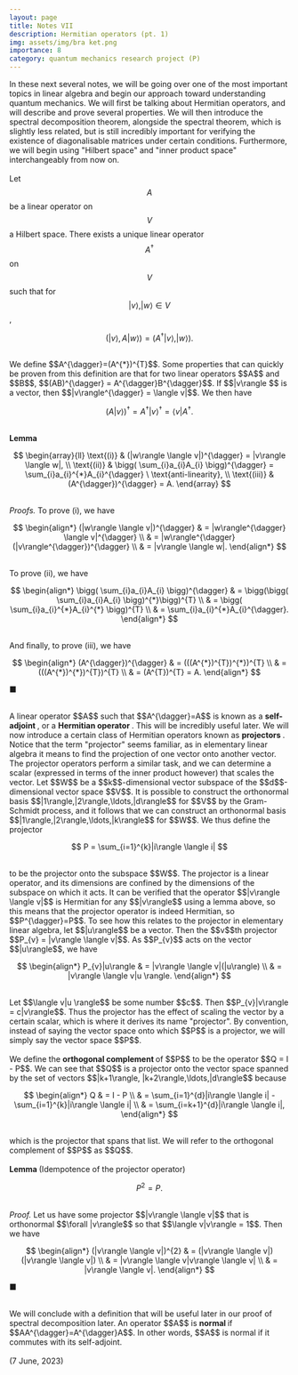 ```yaml
---
layout: page
title: Notes VII
description: Hermitian operators (pt. 1) 
img: assets/img/bra ket.png
importance: 8
category: quantum mechanics research project (P)
---
```


In these next several notes, we will be going over one of the most important topics in linear algebra and begin our approach toward understanding quantum mechanics. We will first be talking about Hermitian operators, and will describe and prove several properties. We will then introduce the spectral decomposition theorem, alongside the spectral theorem, which is slightly less related, but is still incredibly important for verifying the existence of diagonalisable matrices under certain conditions. Furthermore, we will begin using "Hilbert space" and "inner product space" interchangeably from now on. 
<br>
<br>
Let $$A$$ be a linear operator on $$V$$ a Hilbert space. There exists a unique linear operator $$A^{\dagger}$$ on $$V$$ such that for $$|v\rangle, |w\rangle \in V$$, 
<br>

$$
(|v\rangle, A|w\rangle) = (A^{\dagger}|v\rangle, |w\rangle).
$$

<br>
We define $$A^{\dagger}=(A^{*})^{T}$$. Some properties that can quickly be proven from this definition are that for two linear operators $$A$$ and $$B$$, $$(AB)^{\dagger} = A^{\dagger}B^{\dagger}$$. If $$|v\rangle $$ is a vector, then $$|v\rangle^{\dagger} = \langle v|$$. We then have
<br>

$$
(A|v\rangle)^{\dagger} = A^{\dagger}|v\rangle^{\dagger} = \langle v| A^{\dagger}.
$$

<br>
<b> Lemma </b>  
<br>

$$
\begin{array}{ll}
    \text{(i)} & (|w\rangle \langle v|)^{\dagger} = |v\rangle \langle w|, \\
    \text{(ii)} & \bigg( \sum_{i}a_{i}A_{i} \bigg)^{\dagger} = \sum_{i}a_{i}^{*}A_{i}^{\dagger} \ \text{anti-linearity}, \\
    \text{(iii)} & (A^{\dagger})^{\dagger} = A.
\end{array}
$$

<br>
<i> Proofs. </i> To prove (i), we have
<br>

$$
\begin{align*}
(|w\rangle \langle v|)^{\dagger} & 
= |w\rangle^{\dagger} \langle v|^{\dagger} \\ & 
= |w\rangle^{\dagger} (|v\rangle^{\dagger})^{\dagger} \\ & 
= |v\rangle \langle w|.
\end{align*}
$$

<br>
To prove (ii), we have
<br>

$$
\begin{align*}
\bigg( \sum_{i}a_{i}A_{i} \bigg)^{\dagger} & 
= \bigg(\bigg( \sum_{i}a_{i}A_{i} \bigg)^{*}\bigg)^{T} \\ &
= \bigg( \sum_{i}a_{i}^{*}A_{i}^{*} \bigg)^{T} \\ &
= \sum_{i}a_{i}^{*}A_{i}^{\dagger}. 
\end{align*}
$$

<br>
And finally, to prove (iii), we have
<br>

$$
\begin{align*}
(A^{\dagger})^{\dagger} &
= (((A^{*})^{T})^{*})^{T} \\ & 
= (((A^{*})^{*})^{T})^{T} \\ & 
= (A^{T})^{T} = A. 
\end{align*}
$$

■

<br>
A linear operator $$A$$ such that $$A^{\dagger}=A$$ is known as a <b> self-adjoint </b>, or a <b> Hermitian operator </b>. This will be incredibly useful later. We will now introduce a certain class of Hermitian operators known as <b> projectors </b>. Notice that the term "projector" seems familiar, as in elementary linear algebra it means to find the projection of one vector onto another vector. The projector operators perform a similar task, and we can determine a scalar (expressed in terms of the inner product however) that scales the vector. Let $$W$$ be a $$k$$-dimensional vector subspace of the $$d$$-dimensional vector space $$V$$. It is possible to construct the orthonormal basis $$|1\rangle,|2\rangle,\ldots,|d\rangle$$ for $$V$$ by the Gram-Schmidt process, and it follows that we can construct an orthonormal basis $$|1\rangle,|2\rangle,\ldots,|k\rangle$$ for $$W$$. We thus define the projector
<br>

$$
P = \sum_{i=1}^{k}|i\rangle \langle i|
$$

<br>
to be the projector onto the subspace $$W$$. The projector is a linear operator, and its dimensions are confined by the dimensions of the subspace on which it acts. It can be verified that the operator $$|v\rangle \langle v|$$ is Hermitian for any $$|v\rangle$$ using a lemma above, so this means that the projector operator is indeed Hermitian, so $$P^{\dagger}=P$$. To see how this relates to the projector in elementary linear algebra, let $$|u\rangle$$ be a vector. Then the $$v$$th projector $$P_{v} = |v\rangle \langle v|$$. As $$P_{v}$$ acts on the vector $$|u\rangle$$, we have
<br>

$$
\begin{align*}
P_{v}|u\rangle & 
= |v\rangle \langle v|(|u\rangle) \\ &
= |v\rangle \langle v|u \rangle.
\end{align*}
$$

<br>
Let $$\langle v|u \rangle$$ be some number $$c$$. Then $$P_{v}|v\rangle = c|v\rangle$$. Thus the projector has the effect of scaling the vector by a certain scalar, which is where it derives its name "projector". By convention, instead of saying the vector space onto which $$P$$ is a projector, we will simply say the vector space $$P$$. 
<br>
<br>
We define the <b> orthogonal complement </b> of $$P$$ to be the operator $$Q = I - P$$. We can see that $$Q$$ is a projector onto the vector space spanned by the set of vectors $$|k+1\rangle, |k+2\rangle,\ldots,|d\rangle$$ because
<br>

$$
\begin{align*}
Q &
= I - P \\ & 
= \sum_{i=1}^{d}|i\rangle \langle i| - \sum_{i=1}^{k}|i\rangle \langle i| \\ & 
= \sum_{i=k+1}^{d}|i\rangle \langle i|,
\end{align*}
$$

<br>
which is the projector that spans that list. We will refer to the orthogonal complement of $$P$$ as $$Q$$. 
<br>
<br>
<b> Lemma </b> (Idempotence of the projector operator)
<br>

$$
P^{2} = P. 
$$

<br>
<i> Proof. </i> Let us have some projector $$|v\rangle \langle v|$$ that is orthonormal $$\forall |v\rangle$$ so that $$\langle v|v\rangle = 1$$. Then we have
<br>

$$
\begin{align*}
(|v\rangle \langle v|)^{2} &
= (|v\rangle \langle v|)(|v\rangle \langle v|) \\ &
= |v\rangle \langle v|v\rangle \langle v| \\ &
= |v\rangle \langle v|. 
\end{align*}
$$

■

<br>
We will conclude with a definition that will be useful later in our proof of spectral decomposition later. An operator $$A$$ is <b> normal </b> if $$AA^{\dagger}=A^{\dagger}A$$. In other words, $$A$$ is normal if it commutes with its self-adjoint. 
<br>
<br>
(7 June, 2023)


